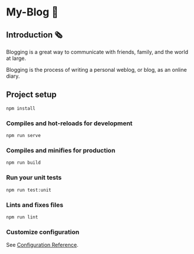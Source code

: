# My-Blog 📰

## Introduction 🗞

Blogging is a great way to communicate with friends, family, and the world at large.

Blogging is the process of writing a personal weblog, or blog, as an online diary.

## Project setup

```
npm install
```

### Compiles and hot-reloads for development

```
npm run serve
```

### Compiles and minifies for production

```
npm run build
```

### Run your unit tests

```
npm run test:unit
```

### Lints and fixes files

```
npm run lint
```

### Customize configuration

See [Configuration Reference](https://cli.vuejs.org/config/).
